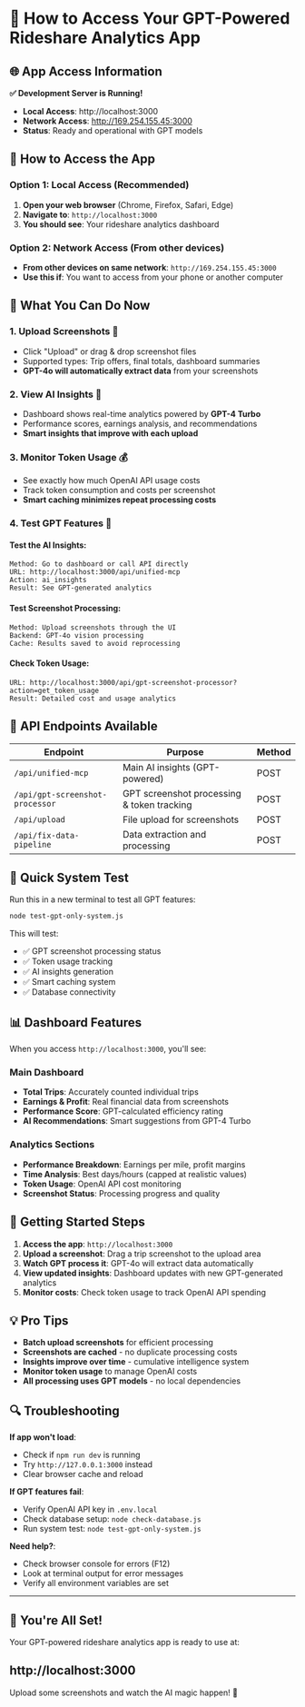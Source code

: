 # 🚀 How to Access Your GPT-Powered Rideshare Analytics App

## 🌐 App Access Information

**✅ Development Server is Running!**

- **Local Access**: http://localhost:3000
- **Network Access**: http://169.254.155.45:3000
- **Status**: Ready and operational with GPT models

## 📱 How to Access the App

### Option 1: Local Access (Recommended)

1. **Open your web browser** (Chrome, Firefox, Safari, Edge)
2. **Navigate to**: `http://localhost:3000`
3. **You should see**: Your rideshare analytics dashboard

### Option 2: Network Access (From other devices)

- **From other devices on same network**: `http://169.254.155.45:3000`
- **Use this if**: You want to access from your phone or another computer

## 🎯 What You Can Do Now

### 1. **Upload Screenshots** 📸

- Click "Upload" or drag & drop screenshot files
- Supported types: Trip offers, final totals, dashboard summaries
- **GPT-4o will automatically extract data** from your screenshots

### 2. **View AI Insights** 🧠

- Dashboard shows real-time analytics powered by **GPT-4 Turbo**
- Performance scores, earnings analysis, and recommendations
- **Smart insights that improve with each upload**

### 3. **Monitor Token Usage** 💰

- See exactly how much OpenAI API usage costs
- Track token consumption and costs per screenshot
- **Smart caching minimizes repeat processing costs**

### 4. **Test GPT Features** 🤖

#### Test the AI Insights:

```
Method: Go to dashboard or call API directly
URL: http://localhost:3000/api/unified-mcp
Action: ai_insights
Result: See GPT-generated analytics
```

#### Test Screenshot Processing:

```
Method: Upload screenshots through the UI
Backend: GPT-4o vision processing
Cache: Results saved to avoid reprocessing
```

#### Check Token Usage:

```
URL: http://localhost:3000/api/gpt-screenshot-processor?action=get_token_usage
Result: Detailed cost and usage analytics
```

## 🔧 API Endpoints Available

| Endpoint                        | Purpose                                    | Method |
| ------------------------------- | ------------------------------------------ | ------ |
| `/api/unified-mcp`              | Main AI insights (GPT-powered)             | POST   |
| `/api/gpt-screenshot-processor` | GPT screenshot processing & token tracking | POST   |
| `/api/upload`                   | File upload for screenshots                | POST   |
| `/api/fix-data-pipeline`        | Data extraction and processing             | POST   |

## 🧪 Quick System Test

Run this in a new terminal to test all GPT features:

```bash
node test-gpt-only-system.js
```

This will test:

- ✅ GPT screenshot processing status
- ✅ Token usage tracking
- ✅ AI insights generation
- ✅ Smart caching system
- ✅ Database connectivity

## 📊 Dashboard Features

When you access `http://localhost:3000`, you'll see:

### Main Dashboard

- **Total Trips**: Accurately counted individual trips
- **Earnings & Profit**: Real financial data from screenshots
- **Performance Score**: GPT-calculated efficiency rating
- **AI Recommendations**: Smart suggestions from GPT-4 Turbo

### Analytics Sections

- **Performance Breakdown**: Earnings per mile, profit margins
- **Time Analysis**: Best days/hours (capped at realistic values)
- **Token Usage**: OpenAI API cost monitoring
- **Screenshot Status**: Processing progress and quality

## 🚀 Getting Started Steps

1. **Access the app**: `http://localhost:3000`
2. **Upload a screenshot**: Drag a trip screenshot to the upload area
3. **Watch GPT process it**: GPT-4o will extract data automatically
4. **View updated insights**: Dashboard updates with new GPT-generated analytics
5. **Monitor costs**: Check token usage to track OpenAI API spending

## 💡 Pro Tips

- **Batch upload screenshots** for efficient processing
- **Screenshots are cached** - no duplicate processing costs
- **Insights improve over time** - cumulative intelligence system
- **Monitor token usage** to manage OpenAI costs
- **All processing uses GPT models** - no local dependencies

## 🔍 Troubleshooting

**If app won't load**:

- Check if `npm run dev` is running
- Try `http://127.0.0.1:3000` instead
- Clear browser cache and reload

**If GPT features fail**:

- Verify OpenAI API key in `.env.local`
- Check database setup: `node check-database.js`
- Run system test: `node test-gpt-only-system.js`

**Need help?**:

- Check browser console for errors (F12)
- Look at terminal output for error messages
- Verify all environment variables are set

---

## 🎉 You're All Set!

Your GPT-powered rideshare analytics app is ready to use at:

## **http://localhost:3000**

Upload some screenshots and watch the AI magic happen! 🚀
